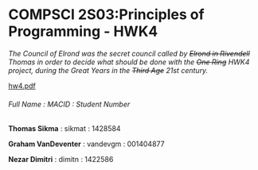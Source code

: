 # COMPSCI 2S03:Principles of Programming - HWK4
*The Council of Elrond was the secret council called by ~~Elrond in Rivendell~~ Thomas in order to decide what should be done with the ~~One Ring~~ HWK4 project, during the Great Years in the ~~Third Age~~ 21st century.*


[hw4.pdf](http://www.cas.mcmaster.ca/~borzoo/teaching/15/2S03/hw/hw4.pdf)

###### Full Name : MACID : Student Number
**Thomas Sikma** : sikmat : 1428584

**Graham VanDeventer** : vandevgm : 001404877

**Nezar Dimitri** : dimitn : 1422586
